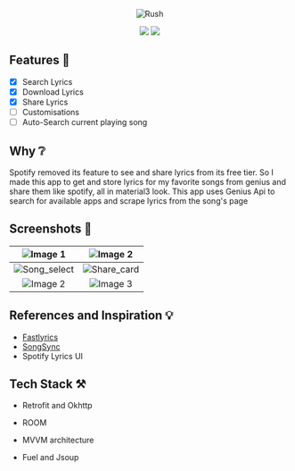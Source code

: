 <div align="center"> 

![Rush](https://github.com/shub39/Rush/assets/143277026/60140578-3ad3-4be3-9b06-460987f7dc38)


![](https://img.shields.io/github/last-commit/shub39/Rush?&style=for-the-badge&color=FFB1C8&logoColor=D9E0EE&labelColor=292324)
![](https://img.shields.io/github/repo-size/shub39/Rush?color=CAC992&label=SIZE&logo=googledrive&style=for-the-badge&logoColor=D9E0EE&labelColor=292324)

</div>

## Features 🌠
- [x] Search Lyrics
- [x] Download Lyrics
- [x] Share Lyrics
- [ ] Customisations
- [ ] Auto-Search current playing song   

## Why ❔
Spotify removed its feature to see and share lyrics from its free tier. So I made this app to get and store lyrics for my favorite songs from genius and share them like spotify, all in material3 look.
This app uses Genius Api to search for available apps and scrape lyrics from the song's page

## Screenshots 🌟

| ![Image 1](https://github.com/shub39/Rush/assets/143277026/502234cd-9c45-4a86-8119-88b4924d86f9) | ![Image 2](https://github.com/shub39/Rush/assets/143277026/082068d0-55c8-4d0e-9ea1-f252ee0bd016) |
|:------------------------------------------------------------------------------------------------:|:-------------------------------------------------------------------------------------------------------------------:|
|![Song_select](https://github.com/shub39/Rush/assets/143277026/2d93db59-cf10-4a40-bbae-7a89bf0890e6) |![Share_card](https://github.com/shub39/Rush/assets/143277026/3e96319a-0c10-4e54-9c98-a273c64b36cf) |
| ![Image 2](https://github.com/shub39/Rush/assets/143277026/bb63eaee-cc87-4228-ba22-814813a18f5c) | ![Image 3](https://github.com/shub39/Rush/assets/143277026/6b0ecffb-8f47-4f89-9734-632cb5b1fca5) |

## References and Inspiration 💡
- [Fastlyrics](https://github.com/TecCheck/FastLyrics)
- [SongSync](https://github.com/Lambada10/SongSync)
- Spotify Lyrics UI

## Tech Stack ⚒️

- Retrofit and Okhttp

- ROOM

- MVVM architecture

- Fuel and Jsoup
